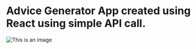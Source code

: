 # Advice Generator App created using React using simple API call.
![This is an image](/asset/image.png)



